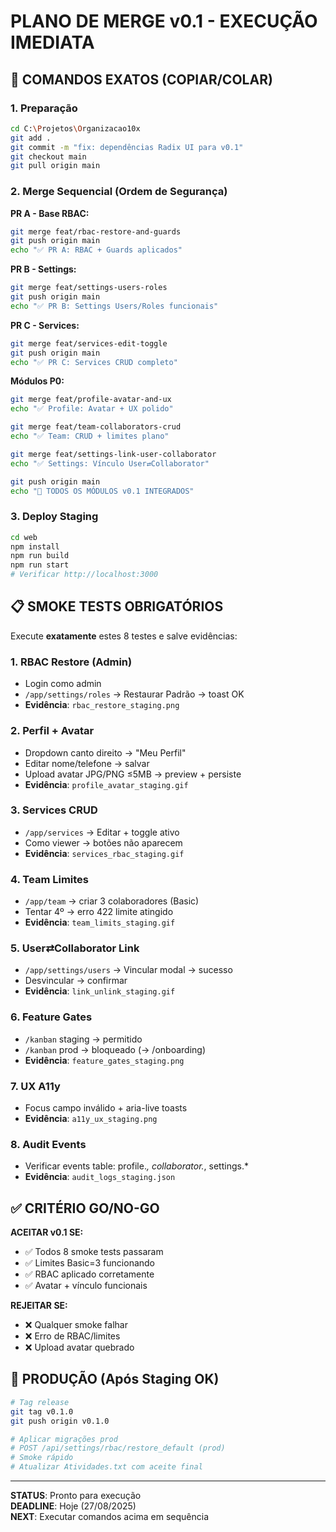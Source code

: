# PLANO DE MERGE v0.1 - EXECUÇÃO IMEDIATA

## 🚀 COMANDOS EXATOS (COPIAR/COLAR)

### 1. Preparação
```bash
cd C:\Projetos\Organizacao10x
git add .
git commit -m "fix: dependências Radix UI para v0.1"
git checkout main
git pull origin main
```

### 2. Merge Sequencial (Ordem de Segurança)

**PR A - Base RBAC:**
```bash
git merge feat/rbac-restore-and-guards
git push origin main
echo "✅ PR A: RBAC + Guards aplicados"
```

**PR B - Settings:**
```bash  
git merge feat/settings-users-roles
git push origin main
echo "✅ PR B: Settings Users/Roles funcionais"
```

**PR C - Services:**
```bash
git merge feat/services-edit-toggle
git push origin main  
echo "✅ PR C: Services CRUD completo"
```

**Módulos P0:**
```bash
git merge feat/profile-avatar-and-ux
echo "✅ Profile: Avatar + UX polido"

git merge feat/team-collaborators-crud
echo "✅ Team: CRUD + limites plano"

git merge feat/settings-link-user-collaborator  
echo "✅ Settings: Vínculo User⇄Collaborator"

git push origin main
echo "🎉 TODOS OS MÓDULOS v0.1 INTEGRADOS"
```

### 3. Deploy Staging
```bash
cd web
npm install
npm run build
npm run start
# Verificar http://localhost:3000
```

## 📋 SMOKE TESTS OBRIGATÓRIOS

Execute **exatamente** estes 8 testes e salve evidências:

### 1. RBAC Restore (Admin)
- Login como admin
- `/app/settings/roles` → Restaurar Padrão → toast OK
- **Evidência**: `rbac_restore_staging.png`

### 2. Perfil + Avatar  
- Dropdown canto direito → "Meu Perfil" 
- Editar nome/telefone → salvar
- Upload avatar JPG/PNG ≤5MB → preview + persiste
- **Evidência**: `profile_avatar_staging.gif`

### 3. Services CRUD
- `/app/services` → Editar + toggle ativo
- Como viewer → botões não aparecem  
- **Evidência**: `services_rbac_staging.gif`

### 4. Team Limites
- `/app/team` → criar 3 colaboradores (Basic)
- Tentar 4º → erro 422 limite atingido
- **Evidência**: `team_limits_staging.gif`

### 5. User⇄Collaborator Link
- `/app/settings/users` → Vincular modal → sucesso
- Desvincular → confirmar  
- **Evidência**: `link_unlink_staging.gif`

### 6. Feature Gates
- `/kanban` staging → permitido
- `/kanban` prod → bloqueado (→ /onboarding)
- **Evidência**: `feature_gates_staging.png`

### 7. UX A11y
- Focus campo inválido + aria-live toasts
- **Evidência**: `a11y_ux_staging.png`

### 8. Audit Events
- Verificar events table: profile.*, collaborator.*, settings.*
- **Evidência**: `audit_logs_staging.json`

## ✅ CRITÉRIO GO/NO-GO

**ACEITAR v0.1 SE:**
- ✅ Todos 8 smoke tests passaram
- ✅ Limites Basic=3 funcionando  
- ✅ RBAC aplicado corretamente
- ✅ Avatar + vínculo funcionais

**REJEITAR SE:**
- ❌ Qualquer smoke falhar
- ❌ Erro de RBAC/limites
- ❌ Upload avatar quebrado

## 🏁 PRODUÇÃO (Após Staging OK)

```bash
# Tag release
git tag v0.1.0
git push origin v0.1.0

# Aplicar migrações prod
# POST /api/settings/rbac/restore_default (prod)
# Smoke rápido
# Atualizar Atividades.txt com aceite final
```

---
**STATUS**: Pronto para execução  
**DEADLINE**: Hoje (27/08/2025)  
**NEXT**: Executar comandos acima em sequência
